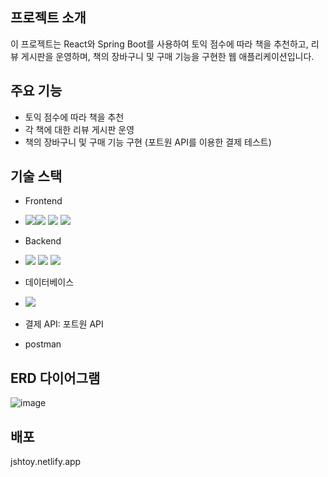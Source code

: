 ## 프로젝트 소개

이 프로젝트는 React와 Spring Boot를 사용하여 토익 점수에 따라 책을 추천하고, 리뷰 게시판을 운영하며, 책의 장바구니 및 구매 기능을 구현한 웹 애플리케이션입니다.

## 주요 기능

- 토익 점수에 따라 책을 추천
- 각 책에 대한 리뷰 게시판 운영
- 책의 장바구니 및 구매 기능 구현 (포트원 API를 이용한 결제 테스트)

## 기술 스택

- Frontend
- <img src="https://img.shields.io/badge/react-61DAFB?style=for-the-badge&logo=react&logoColor=black"><img src="https://img.shields.io/badge/html5-E34F26?style=for-the-badge&logo=html5&logoColor=white"> 
  <img src="https://img.shields.io/badge/css-1572B6?style=for-the-badge&logo=css3&logoColor=white"> 
  <img src="https://img.shields.io/badge/javascript-F7DF1E?style=for-the-badge&logo=javascript&logoColor=black">  

- Backend
-   <img src="https://img.shields.io/badge/java-007396?style=for-the-badge&logo=java&logoColor=white">  <img src="https://img.shields.io/badge/spring-6DB33F?style=for-the-badge&logo=spring&logoColor=white">     <img src="https://img.shields.io/badge/amazonaws-232F3E?style=for-the-badge&logo=amazonaws&logoColor=white">

- 데이터베이스
- <img src="https://img.shields.io/badge/mysql-4479A1?style=for-the-badge&logo=mysql&logoColor=white"> 
- 결제 API: 포트원 API
- postman
## ERD 다이어그램
![image](https://github.com/jiss00/jsh_project_backend/assets/90140865/45fe15d7-1ba3-42fc-9fec-23de8653e023)
## 배포
jshtoy.netlify.app

